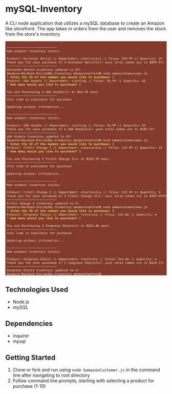 # mySQL-Inventory

A CLI node application that utilizes a mySQL database to create an Amazon like storefront. The app takes in orders from the user and removes the stock from the store's inventory.

![mySQL](/images/5.jpg)


## Technologies Used
- Node.js
- mySQL

## Dependencies
- inquirer
- mysql

## Getting Started

1. Clone or fork and run using `node bamazonCustomer.js` in the command line after navigating to root directory
2. Follow command line prompts, starting with selecting a product for purchase (1-10)

